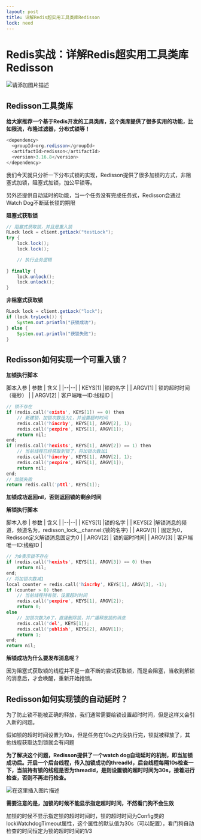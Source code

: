 ```yaml
---
layout: post
title: 详解Redis超实用工具类库Redisson
lock: need
---
```


# Redis实战：详解Redis超实用工具类库Redisson

![请添加图片描述](https://img-blog.csdnimg.cn/5c76430347894cd59487aad123f6d3a0.png)
## Redisson工具类库
**给大家推荐一个基于Redis开发的工具类库，这个类库提供了很多实用的功能，比如限流，布隆过滤器，分布式锁等！**

```java
<dependency>
  <groupId>org.redisson</groupId>
  <artifactId>redisson</artifactId>
  <version>3.16.8</version>
</dependency>
```
我们今天就只分析一下分布式锁的实现，Redisson提供了很多加锁的方式，非阻塞式加锁，阻塞式加锁，加公平锁等。

另外还提供自动延时的功能，当一个任务没有完成任务式，Redisson会通过Watch Dog不断延长锁的期限

**阻塞式获取锁**
```java
// 阻塞式获取锁，并且是重入锁
RLock lock = client.getLock("testLock");
try {
    lock.lock();
    lock.lock();

	// 执行业务逻辑
	
} finally {
    lock.unlock();
    lock.unlock();
}
```
**非阻塞式获取锁**
```java
RLock lock = client.getLock("lock");
if (lock.tryLock()) {
    System.out.println("获锁成功");
} else {
    System.out.println("获锁失败");
}
```
## Redisson如何实现一个可重入锁？
**加锁执行脚本**

脚本入参
| 参数 | 含义 |
|--|--|
| KEYS[1] |锁的名字  |
| ARGV[1] | 锁的超时时间（毫秒） |
| ARGV[2] | 客户端唯一ID:线程ID |

```c
// 锁不存在
if (redis.call('exists', KEYS[1]) == 0) then
    // 新建锁，加锁次数设为1，并设置超时时间
    redis.call('hincrby', KEYS[1], ARGV[2], 1);
    redis.call('pexpire', KEYS[1], ARGV[1]);
    return nil;
end;
if (redis.call('hexists', KEYS[1], ARGV[2]) == 1) then
    // 当前线程已经获取到锁了，将加锁次数加1
    redis.call('hincrby', KEYS[1], ARGV[2], 1);
    redis.call('pexpire', KEYS[1], ARGV[1]);
    return nil;
end;
// 加锁失败
return redis.call('pttl', KEYS[1]);
```

**加锁成功返回nil，否则返回锁的剩余时间**

**解锁执行脚本**

脚本入参
| 参数 | 含义 |
|--|--|
| KEYS[1] |锁的名字  |
| KEYS[2 |解锁消息的频道，频道名为，redisson_lock__channel:{锁的名字} |
| ARGV[1] | 固定为0，Redisson定义解锁消息固定为0 |
| ARGV[2] | 锁的超时时间|
| ARGV[3] | 客户端唯一ID:线程ID |
```c
// 为0表示锁不存在
if (redis.call('hexists', KEYS[1], ARGV[3]) == 0) then
    return nil;
end;
// 将加锁次数减1
local counter = redis.call('hincrby', KEYS[1], ARGV[3], -1);
if (counter > 0) then
    // 当前线程持有锁，设置超时时间
    redis.call('pexpire', KEYS[1], ARGV[2]);
    return 0;
else
	// 加锁次数为0了，直接删除锁，并广播释放锁的消息
    redis.call('del', KEYS[1]);
    redis.call('publish', KEYS[2], ARGV[1]);
    return 1;
end;
return nil;
```
**解锁成功为什么要发布消息呢？**

因为阻塞式获取锁的线程并不是一直不断的尝试获取锁，而是会阻塞，当收到解锁的消息后，才会唤醒，重新开始抢锁。

## Redisson如何实现锁的自动延时？

为了防止锁不能被正确的释放，我们通常需要给锁设置超时时间，但是这样又会引入新的问题。

假如锁的超时时间设置为10s，但是任务在10s之内没执行完，锁就被释放了，其他线程获取达到锁就会有问题

**为了解决这个问题，Redisson提供了一个watch dog自动延时的机制，即当加锁成功后。开启一个后台线程，传入加锁成功的threadId，后台线程每隔10s检查一下，当前持有锁的线程是否为threadId，是则设置锁的超时时间为30s，接着进行检查，否则不再进行检查。**

![在这里插入图片描述](https://img-blog.csdnimg.cn/2e75e6ef61424a42ab10bb308dbba7b7.png)

**需要注意的是，加锁的时候不能显示指定超时时间，不然看门狗不会生效**

加锁的时候不显示指定锁的超时时间时，锁的超时时间为Config类的lockWatchdogTimeout属性，这个属性的默认值为30s（可以配置），看门狗自动检查的时间恒定为锁的超时时间的1/3


